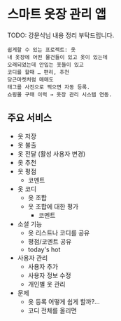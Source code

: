 스마트 옷장 관리 앱
==================

TODO: 강문식님 내용 정리 부탁드립니다.

```
쉽게할 수 있는 프로젝트: 옷
내 옷장에 어떤 물건들이 있고 옷이 있는데
오래되었는데 안입는 옷들이 있고
코디를 할때 … 편리, 추천
당근마켓처럼 매매도
태그를 사진으로 찍으면 자동 등록.
쇼핑몰 구매 이력 → 옷장 관리 시스템 연동.
```

## 주요 서비스
- 옷 저장
- 옷 불출
- 옷 전달 (활성 사용자 변경)
- 옷 추천
- 옷 평점
  - 코멘트
- 옷 코디
  - 옷 조합
  - 옷 조합에 대한 평가
    - 코멘트
- 소셜 기능
  - 옷 리스트나 코디를 공유
  - 평점/코멘트 공유
  - today's hot
- 사용자 관리
  - 사용자 추가
  - 사용자 정보 수정
  - 개인별 옷 관리
- 문제
  - 옷 등록 어떻게 쉽게 할까?… 
  - 코디 전체를 올리면 
